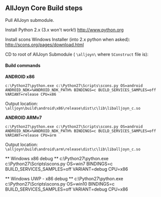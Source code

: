 ## AllJoyn Core Build steps

Pull AllJoyn submodule.

Install Python 2.x (3.x won't work!) http://www.python.org

Install scons Windows Installer (into 2.x python when asked): http://scons.org/pages/download.html

CD to root of AllJoyn Submodule ( `\alljoyn\` where `SConstruct` file is):


#### Build commands


**ANDROID x86**
```
c:\Python27\python.exe c:\Python27\Scripts\scons.py OS=android ANDROID_NDK=%ANDROID_NDK_PATH% BINDINGS=c BUILD_SERVICES_SAMPLES=off VARIANT=release CPU=x86 
```
Output location: `\alljoyn\build\android\x86\release\dist\c\lib\liballjoyn_c.so`


**ANDROID ARMv7**
```
c:\Python27\python.exe c:\Python27\Scripts\scons.py OS=android ANDROID_NDK=%ANDROID_NDK_PATH% BINDINGS=c BUILD_SERVICES_SAMPLES=off VARIANT=release CPU=arm
```
Output location: `\alljoyn\build\android\arm\release\dist\c\lib\liballjoyn_c.so`


** Windows x86 debug **
c:\Python27\python.exe c:\Python27\Scripts\scons.py OS=win7 BINDINGS=c BUILD_SERVICES_SAMPLES=off VARIANT=debug CPU=x86 


** Windows UWP - x86 debug **
c:\Python27\python.exe c:\Python27\Scripts\scons.py OS=win10 BINDINGS=c BUILD_SERVICES_SAMPLES=off VARIANT=debug CPU=x86 


